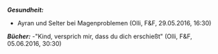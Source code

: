 _**Gesundheit:**_
- Ayran und Selter bei Magenproblemen (Olli, F&F, 29.05.2016, 16:30)

_**Bücher:**_
-"Kind, versprich mir, dass du dich erschießt" (Olli, F&F, 05.06.2016, 30:30)
